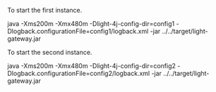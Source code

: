 To start the first instance. 

java -Xms200m -Xmx480m -Dlight-4j-config-dir=config1 -Dlogback.configurationFile=config1/logback.xml -jar ../../target/light-gateway.jar

To start the second instance.

java -Xms200m -Xmx480m -Dlight-4j-config-dir=config2 -Dlogback.configurationFile=config2/logback.xml -jar ../../target/light-gateway.jar
